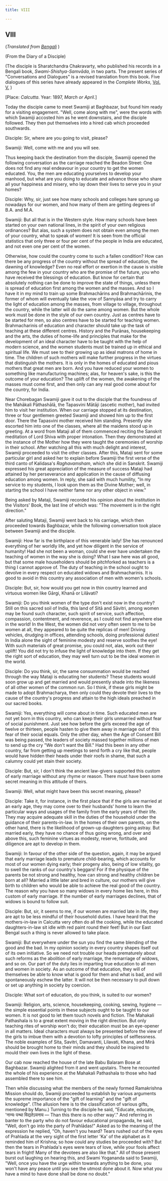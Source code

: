 ```yaml
---
title: VIII

---
```





  

## VIII

(*Translated from [Bengali](swami_shishya_05e8.pdf)* )

(From the Diary of a Disciple)

(The disciple is Sharatchandra Chakravarty, who published his records in
a Bengali book, *Swami-Shishya-Samvāda*, in two parts. The present
series of "Conversations and Dialogues" is a revised translation from
this book. Five dialogues of this series have already appeared in the
*Complete Works*, [Vol.
V.](../../volume_5/conversations_and_dialogues/xi_xv_from_the_diary_of_a_disciple.htm)
)

\[Place: *Calcutta*. Year: 1897, *March or April*.\]

Today the disciple came to meet Swamiji at Baghbazar, but found him
ready for a visiting engagement. "Well, come along with me", were the
words with which Swamiji accosted him as he went downstairs, and the
disciple followed. They then put themselves into a hired cab which
proceeded southwards.

Disciple: Sir, where are you going to visit, please?

Swamiji: Well, come with me and you will see.

Thus keeping back the destination from the disciple, Swamiji opened the
following conversation as the carriage reached the Beadon Street: One
does not find any real endeavour in your country to get the women
educated. You, the men are educating yourselves to develop your manhood,
but what are you doing to educate and advance those who share all your
happiness and misery, who lay down their lives to serve you in your
homes?

Disciple: Why, sir, just see how many schools and colleges hare sprung
up nowadays for our women, and how many of them are getting degrees of
B.A. and M.A.

Swamiji: But all that is in the Western style. How many schools have
been started on your own national lines, in the spirit of your own
religious ordinances? But alas, such a system does not obtain even among
the men of your country, what to speak of women! It is seen from the
official statistics that only three or four per cent of the people in
India are educated, and not even one per cent of the women.

Otherwise, how could the country come to such a fallen condition? How
can there be any progress of the country without the spread of
education, the dawning of knowledge? Even no real effort or exertion in
the cause is visible among the few in your country who are the promise
of the future, you who have received the blessings of education. But
know for certain that absolutely nothing can be done to improve the
state of things, unless there is spread of education first among the
women and the masses. And so I have it in my mind to train up some
Brahmachārins and Brahmachārinis, the former of whom will eventually
take the vow of Sannyāsa and try to carry the light of education among
the masses, from village to village, throughout the country, while the
latter will do the same among women. But the whole work must be done in
the style of our own country. Just as centres have to be started for
men, so also centres have to be started for teaching women.
Brahmacharinis of education and character should take up the task of
teaching at these different centres. History and the Purānas,
housekeeping and the arts, the duties of home-life and principles that
make for the development of an ideal character have to be taught with
the help of modern science, and the women students must be trained up in
ethical and spiritual life. We must see to their growing up as ideal
matrons of home in time. The children of such mothers will make further
progress in the virtues that distinguish the mothers. It is only in the
homes of educated and pious mothers that great men are born. And you
have reduced your women to something like manufacturing machines; alas,
for heaven's sake, is this the outcome of your education? The uplift of
the women, the awakening of the masses must come first, and then only
can any real good come about for the country, for India.

Near Chorebagan Swamiji gave it out to the disciple that the foundress
of the Mahākali Pāthashālā, the Tapasvini Mātāji (ascetic mother), had
invited him to visit her institution. When our carriage stopped at its
destination, three or four gentlemen greeted Swamiji and showed him up
to the first door. There the Tapasvini mother received him standing.
Presently she escorted him into one of the classes, where all the
maidens stood up in greeting. At a word from Mataji all of them
commenced reciting the Sanskrit meditation of Lord Shiva with proper
intonation. Then they demonstrated at the instance of the Mother how
they were taught the ceremonies of worship in their school. After
watching all this with much delight and interest, Swamiji proceeded to
visit the other classes. After this, Mataji sent for some particular
girl and asked her to explain before Swamiji the first verse of the
third canto of Kalidasa's *Raghavamsham*, which she did in Sanskrit.
Swamiji expressed his great appreciation of the measure of success
Mataji had attained by her perseverance and application in the cause of
diffusing education among women. In reply, she said with much humility,
"In my service to my students, I look upon them as the Divine Mother;
well, in starting the school I have neither fame nor any other object in
view."

Being asked by Mataji, Swamiji recorded his opinion about the
institution in the Visitors' Book, the last line of which was: "The
movement is in the right direction."

After saluting Mataji, Swamiji went back to his carriage, which then
proceeded towards Baghbazar, while the following conversation took place
between Swamiji and the disciple.

Swamiji: How far is the birthplace of this venerable lady! She has
renounced everything of her worldly life, and yet how diligent in the
service of humanity! Had she not been a woman, could she ever have
undertaken the teaching of women in the way she is doing? What I saw
here was all good, but that some male householders should be pitchforked
as teachers is a thing I cannot approve of. The duty of teaching in the
school ought to devolve in every respect on educated widows and
Brahmacharinis. It is good to avoid in this country any association of
men with women's schools.

Disciple: But, sir, how would you get now in thin country learned and
virtuous women like Gārgi, Khanā or Lilāvati?

Swamiji: Do you think women of the type don't exist now in the country?
Still on this sacred soil of India, this land of Sitā and Sāvitri, among
women may be found such character, such spirit of service, such
affection, compassion, contentment, and reverence, as I could not find
anywhere else in the world! In the West, the women did not very often
seem to me to be women at all, they appeared to be quite the replicas of
men! Driving vehicles, drudging in offices, attending schools, doing
professional duties! In India alone the sight of feminine modesty and
reserve soothes the eye! With such materials of great promise, you could
not, alas, work out their uplift! You did not try to infuse the light of
knowledge into them. If they get the right sort of education, they may
well turn out to be the ideal women in the world.

Disciple: Do you think, sir, the same consummation would be reached
through the way Mataji is educating her students? These students would
soon grow up and get married and would presently shade into the likeness
of all other women of the common run. So I think, if these girls might
be made to adopt Brahmacharya, then only could they devote their lives
to the cause of the country's progress and attain to the high ideals
preached in our sacred books.

Swamiji: Yes, everything will come about in time. Such educated men are
not yet born in this country, who can keep their girls unmarried without
fear of social punishment. Just see how before the girls exceed the age
of twelve or thirteen, people hasten to give them away in marriage out
of this fear of their social equals. Only the other day, when the Age of
Consent Bill was being passed, the leaders of society massed together
millions of men to send up the cry "We don't want the Bill." Had this
been in any other country, far from getting up meetings to send forth a
cry like that, people would have hidden their heads under their roofs in
shame, that such a calumny could yet stain their society.

Disciple: But, sir, I don't think the ancient law-givers supported this
custom of early marriage without any rhyme or reason. There must have
been some secret meaning in this attitude of theirs.

Swamiji: Well, what might have been this secret meaning, please?

Disciple: Take it, for instance, in the first place that if the girls
are married at an early age, they may come over to their husbands' home
to learn the particular ways and usages of the family from the early
years of their life. They may acquire adequate skill in the duties of
the household under the guidance of their parents-in-law. In the homes
of their own parents, on the other hand, there is the likelihood of
grown-up daughters going astray. But married early, they have no chance
of thus going wrong, and over and above this, such feminine virtues as
modesty, reserve, fortitude, and diligence are apt to develop in them.

Swamiji: In favour of the other side of the question, again, it may be
argued that early marriage leads to premature child-bearing, which
accounts for most of our women dying early; their progeny also, being of
low vitality, go to swell the ranks of our country's beggars! For if the
physique of the parents be not strong and healthy, how can strong and
healthy children be born at all? Married a little later and bred in
culture, our mothers will give birth to children who would be able to
achieve the real good of the country. The reason why you have so many
widows in every home lies here, in this custom of early marriage. If the
number of early marriages declines, that of widows is bound to follow
suit.

Disciple: But, sir, it seems to me, if our women are married late in
life, they are apt to be less mindful of their household duties. I have
heard that the mothers-in-law in Calcutta very often do all the cooking,
while the educated daughters-in-law sit idle with red paint round their
feet! But in our East Bengal such a thing is never allowed to take
place.

Swamiji: But everywhere under the sun you find the same blending of the
good and the bad. In my opinion society in every country shapes itself
out of its own initiative. So we need not trouble our heads prematurely
about such reforms as the abolition of early marriage, the remarriage of
widows, and so on. Our part of the duty lies in imparting true education
to all men and women in society. As an outcome of that education, they
will of themselves be able to know what is good for them and what is
bad, and will spontaneously eschew the latter. It will not be then
necessary to pull down or set up anything in society by coercion.

Disciple: What sort of education, do you think, is suited to our women?

Swamiji: Religion, arts, science, housekeeping, cooking, sewing, hygiene
— the simple essential points in these subjects ought to be taught to
our women. It is not good to let them touch novels and fiction. The
Mahakali Pathashala is to a great extent moving in the right direction.
But only teaching rites of worship won't do; their education must be an
eye-opener in all matters. Ideal characters must always be presented
before the view of the girls to imbue them with a devotion to lofty
principles of selflessness. The noble examples of Sita, Savitri,
Damavanti, Lilavati, Khana, and Mirā should be brought home to their
minds and they should be inspired to mould their own lives in the light
of these.

Our cab now reached the house of the late Babu Balaram Bose at
Baghbazar. Swamiji alighted from it and went upstairs. There he
recounted the whole of his experience at the Mahakali Pathashala to
those who had assembled there to see him.

Then while discussing what the members of the newly formed Ramakrishna
Mission should do, Swamiji proceeded to establish by various arguments
the supreme importance of the "gift of learning" and the "gift of
knowledge". (The allusion here is to the classification of various
gifts, mentioned by Manu.) Turning to the disciple he said, "Educate,
educate, 'नान्यः पन्था विद्यतेऽयनाय — Than this there is no other way'."
And referring in banter to the party who do not favour educational
propaganda, he said, "Well, don't go into the party of Prahlādas!" Asked
as to the meaning of the expression he replied, "Oh, haven't you heard?
Tears rushed out of the eyes of Prahlada at the very sight of the first
letter 'Ka' of the alphabet as it reminded him of Krishna; so how could
any studies be proceeded with? But then the tears in Prahlada's eyes
were tears of love, while your fools affect tears in fright! Many of the
devotees are also like that." All of those present burst out laughing on
hearing this, and Swami Yogananda said to Swamiji, "Well, once you have
the urge within towards anything to be done, you won't have any peace
until you see the utmost done about it. Now what you have a mind to have
done shall be done no doubt."


